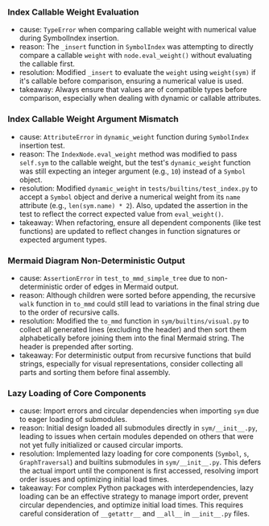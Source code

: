 ### Index Callable Weight Evaluation
- cause: `TypeError` when comparing callable weight with numerical value during SymbolIndex insertion.
- reason: The `_insert` function in `SymbolIndex` was attempting to directly compare a callable `weight` with `node.eval_weight()` without evaluating the callable first.
- resolution: Modified `_insert` to evaluate the `weight` using `weight(sym)` if it's callable before comparison, ensuring a numerical value is used.
- takeaway: Always ensure that values are of compatible types before comparison, especially when dealing with dynamic or callable attributes.

### Index Callable Weight Argument Mismatch
- cause: `AttributeError` in `dynamic_weight` function during `SymbolIndex` insertion test.
- reason: The `IndexNode.eval_weight` method was modified to pass `self.sym` to the callable weight, but the test's `dynamic_weight` function was still expecting an integer argument (e.g., `10`) instead of a `Symbol` object.
- resolution: Modified `dynamic_weight` in `tests/builtins/test_index.py` to accept a `Symbol` object and derive a numerical weight from its `name` attribute (e.g., `len(sym.name) * 2`). Also, updated the assertion in the test to reflect the correct expected value from `eval_weight()`.
- takeaway: When refactoring, ensure all dependent components (like test functions) are updated to reflect changes in function signatures or expected argument types.

### Mermaid Diagram Non-Deterministic Output
- cause: `AssertionError` in `test_to_mmd_simple_tree` due to non-deterministic order of edges in Mermaid output.
- reason: Although children were sorted before appending, the recursive `walk` function in `to_mmd` could still lead to variations in the final string due to the order of recursive calls.
- resolution: Modified the `to_mmd` function in `sym/builtins/visual.py` to collect all generated lines (excluding the header) and then sort them alphabetically before joining them into the final Mermaid string. The header is prepended after sorting.
- takeaway: For deterministic output from recursive functions that build strings, especially for visual representations, consider collecting all parts and sorting them before final assembly.

### Lazy Loading of Core Components
- cause: Import errors and circular dependencies when importing `sym` due to eager loading of submodules.
- reason: Initial design loaded all submodules directly in `sym/__init__.py`, leading to issues when certain modules depended on others that were not yet fully initialized or caused circular imports.
- resolution: Implemented lazy loading for core components (`Symbol`, `s`, `GraphTraversal`) and builtins submodules in `sym/__init__.py`. This defers the actual import until the component is first accessed, resolving import order issues and optimizing initial load times.
- takeaway: For complex Python packages with interdependencies, lazy loading can be an effective strategy to manage import order, prevent circular dependencies, and optimize initial load times. This requires careful consideration of `__getattr__` and `__all__` in `__init__.py` files.
